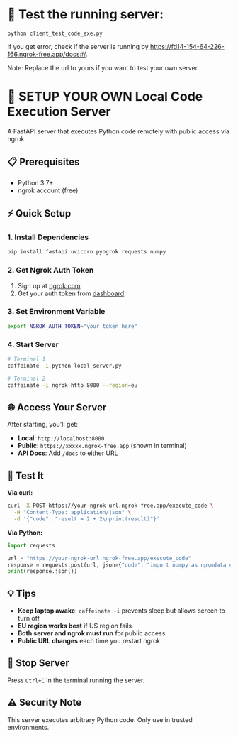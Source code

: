 # 🚀 Test the running server:

```
python client_test_code_exe.py
```
If you get error, check if the server is running by
https://fd14-154-64-226-166.ngrok-free.app/docs#/.

Note: Replace the url to yours if you want to test your own server.

# 🚀 SETUP YOUR OWN Local Code Execution Server

A FastAPI server that executes Python code remotely with public access via ngrok.

## 📋 Prerequisites

- Python 3.7+
- ngrok account (free)

## ⚡ Quick Setup

### 1. Install Dependencies
```bash
pip install fastapi uvicorn pyngrok requests numpy
```

### 2. Get Ngrok Auth Token
1. Sign up at [ngrok.com](https://ngrok.com)
2. Get your auth token from [dashboard](https://dashboard.ngrok.com/get-started/your-authtoken)

### 3. Set Environment Variable
```bash
export NGROK_AUTH_TOKEN="your_token_here"
```

### 4. Start Server
```bash
# Terminal 1
caffeinate -i python local_server.py

# Terminal 2  
caffeinate -i ngrok http 8000 --region=eu
```

## 🌐 Access Your Server

After starting, you'll get:
- **Local**: `http://localhost:8000`
- **Public**: `https://xxxxx.ngrok-free.app` (shown in terminal)
- **API Docs**: Add `/docs` to either URL

## 🧪 Test It

**Via curl:**
```bash
curl -X POST https://your-ngrok-url.ngrok-free.app/execute_code \
  -H "Content-Type: application/json" \
  -d '{"code": "result = 2 + 2\nprint(result)"}'
```

**Via Python:**
```python
import requests

url = "https://your-ngrok-url.ngrok-free.app/execute_code"
response = requests.post(url, json={"code": "import numpy as np\ndata = np.array([1,2,3])\nresult = data.mean()"})
print(response.json())
```

## 💡 Tips

- **Keep laptop awake**: `caffeinate -i` prevents sleep but allows screen to turn off
- **EU region works best** if US region fails
- **Both server and ngrok must run** for public access
- **Public URL changes** each time you restart ngrok

## 🛑 Stop Server

Press `Ctrl+C` in the terminal running the server.



## ⚠️ Security Note

This server executes arbitrary Python code. Only use in trusted environments.
